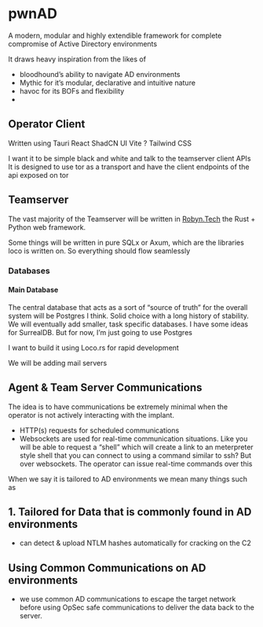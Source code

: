 # pwnAD 

A modern, modular and highly extendible framework for complete compromise of Active Directory environments 

It draws heavy inspiration from the likes of 

- bloodhound’s ability to navigate AD environments
- Mythic for it’s modular, declarative and intuitive nature 
- havoc for its BOFs and flexibility 
- 
## Operator Client

Written using Tauri
React 
ShadCN UI
Vite ?
Tailwind CSS

I want it to be simple black and white and talk to the teamserver client APIs 
It is designed to use tor as a transport and have the client endpoints of the api exposed on tor 


## Teamserver

The vast majority of the Teamserver will be written in [Robyn.Tech](https://robyn.tech) the Rust + Python web framework. 

Some things will be written in pure SQLx or Axum, which are the libraries loco is written on. So everything should flow seamlessly 

### Databases

#### Main Database
The central database that acts as a sort of “source of truth” for the overall system will be Postgres I think. Solid choice with a long history of stability. 
We will eventually add smaller, task specific databases. I have some ideas for SurrealDB. But for now, I’m just going to use Postgres 

I want to build it using Loco.rs for rapid development 

We will be adding mail servers 
## Agent & Team Server Communications


The idea is to have communications be extremely minimal when the operator is not actively interacting with the implant. 
- HTTP(s) requests for scheduled communications 
- Websockets are used for real-time communication situations. Like you will be able to request a “shell” which will create a link to an meterpreter style shell that you can connect to using a command similar to ssh? But over websockets. The operator can issue real-time commands over this


When we say it is tailored to AD environments we mean many things such as


## 1. Tailored for Data that is commonly found in AD environments

- can detect & upload NTLM hashes automatically for cracking on the C2


## Using Common Communications on AD environments 
- we use common AD communications to escape the target network before using OpSec safe communications to deliver the data back to the server. 